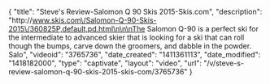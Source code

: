 {
    "title": "Steve's Review-Salomon Q 90 Skis 2015-Skis.com",
    "description": "http:\/\/www.skis.com\/Salomon-Q-90-Skis-2015\/360825P,default,pd.html\n\n\nThe Salomon Q-90 is a perfect ski for the intermediate to advanced skier that is looking for a ski that can roll though the bumps, carve down the groomers, and dabble in the powder. Salo",
    "videoid": "3765736",
    "date_created": "1411361113",
    "date_modified": "1418182000",
    "type": "captivate",
    "layout": "video",
    "url": "\/v\/steve-s-review-salomon-q-90-skis-2015-skis-com\/3765736"
}